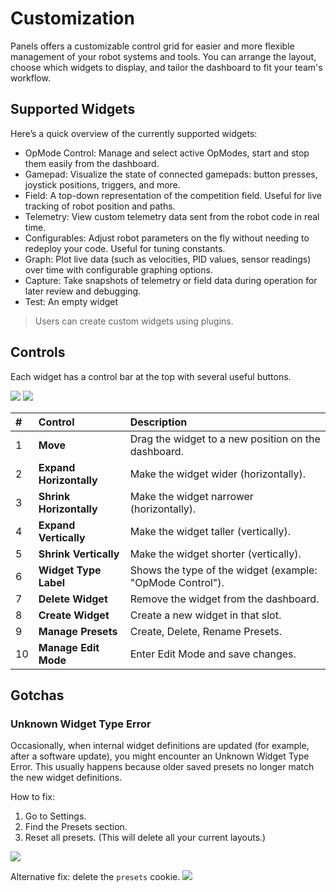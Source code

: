 # Customization

Panels offers a customizable control grid for easier and more flexible management of your robot systems and tools.
You can arrange the layout, choose which widgets to display, and tailor the dashboard to fit your team's workflow.

## Supported Widgets

Here’s a quick overview of the currently supported widgets:

- OpMode Control: Manage and select active OpModes, start and stop them easily from the dashboard.
- Gamepad: Visualize the state of connected gamepads: button presses, joystick positions, triggers, and more.
- Field: A top-down representation of the competition field. Useful for live tracking of robot position and paths.
- Telemetry: View custom telemetry data sent from the robot code in real time.
- Configurables: Adjust robot parameters on the fly without needing to redeploy your code. Useful for tuning constants.
- Graph: Plot live data (such as velocities, PID values, sensor readings) over time with configurable graphing options.
- Capture: Take snapshots of telemetry or field data during operation for later review and debugging.
- Test: An empty widget 

> Users can create custom widgets using plugins.

## Controls
Each widget has a control bar at the top with several useful buttons.

<img src="/docs/customization_controls.png"/>
<img src="/docs/customization_controls2.png"/>

| # | Control | Description |
|:-|:---|:---|
| 1 | **Move** | Drag the widget to a new position on the dashboard. |
| 2 | **Expand Horizontally** | Make the widget wider (horizontally). |
| 3 | **Shrink Horizontally** | Make the widget narrower (horizontally). |
| 4 | **Expand Vertically** | Make the widget taller (vertically). |
| 5 | **Shrink Vertically** | Make the widget shorter (vertically). |
| 6 | **Widget Type Label** | Shows the type of the widget (example: "OpMode Control"). |
| 7 | **Delete Widget** | Remove the widget from the dashboard. |
| 8 | **Create Widget** | Create a new widget in that slot. |
| 9 | **Manage Presets** | Create, Delete, Rename Presets. |
| 10 | **Manage Edit Mode** | Enter Edit Mode and save changes. |

## Gotchas

### Unknown Widget Type Error
Occasionally, when internal widget definitions are updated (for example, after a software update), you might encounter an Unknown Widget Type Error.
This usually happens because older saved presets no longer match the new widget definitions.

How to fix:
1. Go to Settings.
2. Find the Presets section.
3. Reset all presets. (This will delete all your current layouts.)
<img src="/docs/customization_ids.png"/>

Alternative fix: delete the `presets` cookie.
<img src="/docs/cookies.png"/>